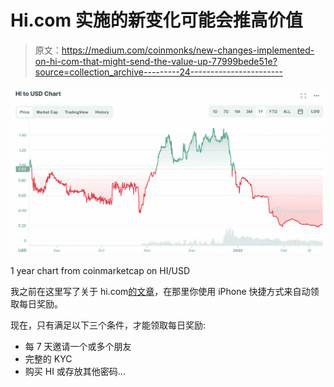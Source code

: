 # Hi.com 实施的新变化可能会推高价值

> 原文：<https://medium.com/coinmonks/new-changes-implemented-on-hi-com-that-might-send-the-value-up-77999bede51e?source=collection_archive---------24----------------------->

![](img/15c844092cb8b894de15b34f7ffd3634.png)

1 year chart from coinmarketcap on HI/USD

我之前在这里写了关于 hi.com[的文章](https://eric-tan.medium.com/time-to-get-hi-and-automate-claiming-the-daily-rewards-using-iphone-shortcuts-59ec8df2cdfe)，在那里你使用 iPhone 快捷方式来自动领取每日奖励。

现在，只有满足以下三个条件，才能领取每日奖励:

*   每 7 天邀请一个或多个朋友
*   完整的 KYC
*   购买 HI 或存放其他密码…